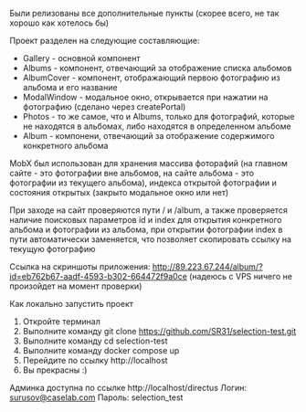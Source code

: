 Были релизованы все дополнительные пункты (скорее всего, не так хорошо как хотелось бы)

Проект разделен на следующие составляющие:
- Gallery - основной компонент
- Albums - компонент, отвечающий за отображение списка альбомов
- AlbumCover - компонент, отображающий первою фотографию из альбома и его название
- ModalWindow - модальное окно, открывается при нажатии на фотографию (сделано через createPortal)
- Photos - то же самое, что и Albums, только для фотографий, которые не находятся в альбомах, либо находятся в определенном альбоме
- Album - компонени, отвечающий за отображение содержимого конкретного альбома

MobX был использован для хранения массива фоторафий (на главном сайте - это фотографии вне альбомов,
на сайте альбома - это фотографии из текущего альбома), индекса открытой фотографии и состояния открытых (закрыто модальное окно или нет)

При заходе на сайт проверяются пути / и /album, а также проверяется наличие поисковых параметров id и index для открытия конкретного альбома
и фотографии из альбома, при открытии фотографии index в пути автоматически заменяется, что позволяет скопировать ссылку на текущую фотографию

Ссылка на скриншоты приложения: http://89.223.67.244/album/?id=eb762b67-aadf-4593-b302-664472f9a0ce
(надеюсь с VPS ничего не произойдет на момент проверки)

Как локально запустить проект
1. Откройте терминал
2. Выполните команду git clone https://github.com/SR31/selection-test.git
3. Выполните команду cd selection-test
4. Выполните команду docker compose up
5. Перейдите по ссылку http://localhost
6. Вы прекрасны :)

Админка доступна по ссылке http://localhost/directus
Логин: surusov@caselab.com
Пароль: selection_test
